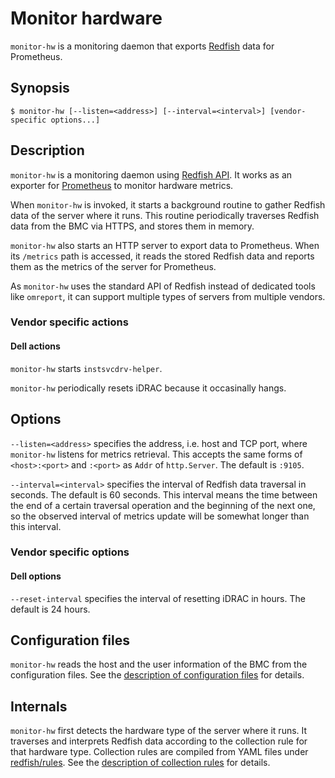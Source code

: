 Monitor hardware
================

`monitor-hw` is a monitoring daemon that exports [Redfish][] data for
Prometheus.


Synopsis
--------

```console
$ monitor-hw [--listen=<address>] [--interval=<interval>] [vendor-specific options...]
```


Description
-----------

`monitor-hw` is a monitoring daemon using [Redfish API][Redfish].
It works as an exporter for [Prometheus][] to monitor hardware metrics.

When `monitor-hw` is invoked, it starts a background routine to gather
Redfish data of the server where it runs.
This routine periodically traverses Redfish data from the BMC via HTTPS,
and stores them in memory.

`monitor-hw` also starts an HTTP server to export data to Prometheus.
When its `/metrics` path is accessed, it reads the stored Redfish data
and reports them as the metrics of the server for Prometheus.

As `monitor-hw` uses the standard API of Redfish instead of dedicated tools
like `omreport`, it can support multiple types of servers from multiple
vendors.

### Vendor specific actions

#### Dell actions

`monitor-hw` starts `instsvcdrv-helper`.

`monitor-hw` periodically resets iDRAC because it occasinally hangs.


Options
-------

`--listen=<address>` specifies the address, i.e. host and TCP port, where
`monitor-hw` listens for metrics retrieval.
This accepts the same forms of `<host>:<port>` and `:<port>` as `Addr` of
`http.Server`.
The default is `:9105`.

`--interval=<interval>` specifies the interval of Redfish data traversal
in seconds.
The default is 60 seconds.
This interval means the time between the end of a certain traversal operation
and the beginning of the next one, so the observed interval of metrics update
will be somewhat longer than this interval.

### Vendor specific options

#### Dell options

`--reset-interval` specifies the interval of resetting iDRAC in hours.
The default is 24 hours.


Configuration files
-------------------

`monitor-hw` reads the host and the user information of the BMC from
the configuration files.
See the [description of configuration files](config.md) for details.


Internals
---------

`monitor-hw` first detects the hardware type of the server where it runs.
It traverses and interprets Redfish data according to the collection rule
for that hardware type.
Collection rules are compiled from YAML files under
[redfish/rules](../redfish/rules).
See the [description of collection rules](rule.md) for details.


[Redfish]: https://www.dmtf.org/standards/redfish
[Prometheus]: https://prometheus.io/
